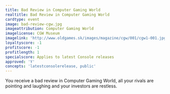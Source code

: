 ```yaml
---
title: Bad Review in Computer Gaming World
realtitle: Bad Review in Computer Gaming World
cardtype: event
image: bad-review-cgw.jpg
imageattribution: Computer Gaming World
imagelicense: CGW Museum
imagelink: 'http://www.oldgames.sk/images/magazine/cgw/001/cgw1-001.jpg'
loyaltyscore: -1
profitscore: -1
profitlength: 1
specialscore: Applies to latest Console releases
approved: 'Y'
concepts: 'latestconsolerelease, public'
---
```


You receive a bad review in Computer Gaming World, all your rivals are pointing and laughing and your investors are restless.
